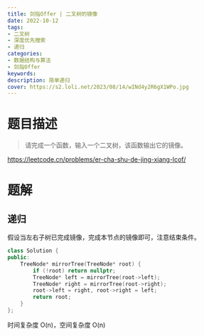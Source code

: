 ```yaml
---
title: 剑指Offer | 二叉树的镜像
date: 2022-10-12
tags:
- 二叉树
- 深度优先搜索
- 递归
categories:
- 数据结构与算法
- 剑指Offer
keywords:
description: 简单递归
cover: https://s2.loli.net/2023/08/14/wINd4y2R6gX1WPo.jpg
---
```


# 题目描述

> 请完成一个函数，输入一个二叉树，该函数输出它的镜像。

https://leetcode.cn/problems/er-cha-shu-de-jing-xiang-lcof/

# 题解

## 递归

假设当左右子树已完成镜像，完成本节点的镜像即可，注意结束条件。

``` C++
class Solution {
public:
    TreeNode* mirrorTree(TreeNode* root) {
        if (!root) return nullptr;
        TreeNode* left = mirrorTree(root->left);
        TreeNode* right = mirrorTree(root->right);
        root->left = right, root->right = left;
        return root;
    }
};
```
时间复杂度 O(n)，空间复杂度 O(n)